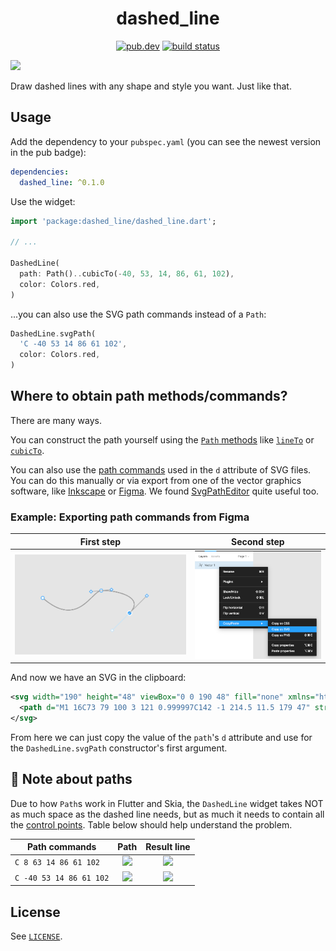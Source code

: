 <div align="center">

# dashed_line

[![pub.dev][pub-badge]][pub-link] [![build status][build-badge]][build-link]

</div>

![][underheader]

Draw dashed lines with any shape and style you want. Just like that.

## Usage

Add the dependency to your `pubspec.yaml` (you can see the newest version in the pub badge):

```yaml
dependencies:
  dashed_line: ^0.1.0
```

Use the widget:

```dart
import 'package:dashed_line/dashed_line.dart';

// ...

DashedLine(
  path: Path()..cubicTo(-40, 53, 14, 86, 61, 102),
  color: Colors.red,
)
```

...you can also use the SVG path commands instead of a `Path`:

```dart
DashedLine.svgPath(
  'C -40 53 14 86 61 102',
  color: Colors.red,
)
```

## Where to obtain path methods/commands?

There are many ways.

You can construct the path yourself using the [`Path` methods][path-methods] like [`lineTo`][path-lineto] or [`cubicTo`][path-cubicto].

You can also use the [path commands][svg-commands] used in the `d` attribute of SVG files. You can do this manually or via export from one of the vector graphics software, like [Inkscape][inkscape] or [Figma][figma]. We found [SvgPathEditor][svgpatheditor] quite useful too.

### Example: Exporting path commands from Figma

|               First step              |             Second step            |
|:-------------------------------------:|:----------------------------------:|
| ![Create path using pen][figma-step1] | ![Export path as SVG][figma-step2] |

And now we have an SVG in the clipboard:

```svg
<svg width="190" height="48" viewBox="0 0 190 48" fill="none" xmlns="http://www.w3.org/2000/svg">
  <path d="M1 16C73 79 100 3 121 0.999997C142 -1 214.5 11.5 179 47" stroke="black"/>
</svg>
```

From here we can just copy the value of the `path`'s `d` attribute and use for the `DashedLine.svgPath` constructor's first argument.

## 🚨 Note about paths

Due to how `Path`s work in Flutter and Skia, the `DashedLine` widget takes NOT as much space as the dashed line needs, but as much it needs to contain all the [control points][control-points]. Table below should help understand the problem.

| Path commands                 |          Path          |          Result line          |
|-------------------------------|:----------------------:|:-----------------------------:|
| ``` C 8 63 14 86 61 102 ```   | ![][path-inside-bbox]  | ![][path-inside-bbox-result]  |
| ``` C -40 53 14 86 61 102 ``` | ![][path-outside-bbox] | ![][path-outside-bbox-result] |

## License

See [`LICENSE`][license].

[underheader]: https://raw.githubusercontent.com/leancodepl/dashed_line/main/art/underheader.png
[pub-badge]: https://img.shields.io/pub/v/dashed_line
[pub-link]: https://pub.dev/packages/dashed_line
[build-badge]: https://img.shields.io/github/workflow/status/leancodepl/dashed_line/Test
[build-link]: https://github.com/leancodepl/dashed_line/actions/workflows/test.yml

[path-methods]: https://api.flutter.dev/flutter/dart-ui/Path-class.html
[path-lineto]: https://api.flutter.dev/flutter/dart-ui/Path/lineTo.html
[path-cubicto]: https://api.flutter.dev/flutter/dart-ui/Path/cubicTo.html
[svg-commands]: https://developer.mozilla.org/en-US/docs/Web/SVG/Attribute/d
[inkscape]: https://inkscape.org/
[figma]: https://www.figma.com/
[svgpatheditor]: https://yqnn.github.io/svg-path-editor/

[figma-step1]: https://raw.githubusercontent.com/leancodepl/dashed_line/main/art/figma-step1.png
[figma-step2]: https://raw.githubusercontent.com/leancodepl/dashed_line/main/art/figma-step2.png

[control-points]: https://en.wikipedia.org/wiki/Control_point_(mathematics)
[path-inside-bbox]: https://raw.githubusercontent.com/leancodepl/dashed_line/main/art/path-inside-bbox.png
[path-inside-bbox-result]: https://raw.githubusercontent.com/leancodepl/dashed_line/main/art/path-inside-bbox-result.png
[path-outside-bbox]: https://raw.githubusercontent.com/leancodepl/dashed_line/main/art/path-outside-bbox.png
[path-outside-bbox-result]: https://raw.githubusercontent.com/leancodepl/dashed_line/main/art/path-outside-bbox-result.png

[license]: LICENSE
